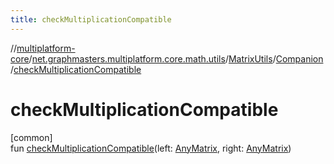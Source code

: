 ```yaml
---
title: checkMultiplicationCompatible
---
```

//[multiplatform-core](../../../../index.html)/[net.graphmasters.multiplatform.core.math.utils](../../index.html)/[MatrixUtils](../index.html)/[Companion](index.html)/[checkMultiplicationCompatible](check-multiplication-compatible.html)



# checkMultiplicationCompatible



[common]\
fun [checkMultiplicationCompatible](check-multiplication-compatible.html)(left: [AnyMatrix](../../../net.graphmasters.multiplatform.core.math.linear/-any-matrix/index.html), right: [AnyMatrix](../../../net.graphmasters.multiplatform.core.math.linear/-any-matrix/index.html))




